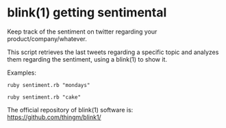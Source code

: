 blink(1) getting sentimental
========

Keep track of the sentiment on twitter regarding your product/company/whatever.

This script retrieves the last tweets regarding a specific topic and analyzes them regarding the sentiment, using a
blink(1) to show it.

Examples:
```
ruby sentiment.rb "mondays"
```

```
ruby sentiment.rb "cake"
```

The official repository of blink(1) software is:
    https://github.com/thingm/blink1/
